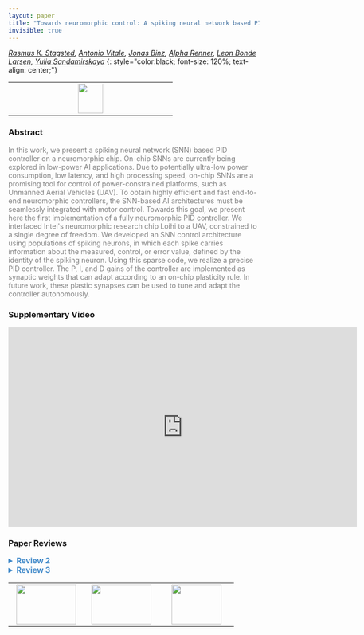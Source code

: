 ```yaml
---
layout: paper
title: "Towards neuromorphic control: A spiking neural network based PID controller for UAV"
invisible: true
---
```

*[Rasmus K. Stagsted](https://portal.findresearcher.sdu.dk/en/persons/rk), [Antonio Vitale](https://www.linkedin.com/in/antonio-vitale-808338157/?originalSubdomain=ch), [Jonas Binz](http://), [Alpha Renner](https://services.ini.uzh.ch/admin/modules/uzh/person.php?id=44962&back=../uzh/people), [Leon Bonde Larsen](https://portal.findresearcher.sdu.dk/en/persons/lelar), [Yulia Sandamirskaya](http://www.sandamirskaya.eu)*
{: style="color:black; font-size: 120%; text-align: center;"}

<table width="20%"> <tr>
<td style="width: 20%; text-align: center;"><a href="http://www.roboticsproceedings.org/rss16/p074.pdf"><img src="{{ site.baseurl }}/images/paper_link.png"
width = "50"  height = "60"/> </a> </td>

</tr></table>

### Abstract
<html><p style="color:gray; font-size: 100%; text-align: justified;">
In this work, we present a spiking neural network (SNN) based PID controller on a neuromorphic chip. On-chip SNNs are currently being explored in low-power AI applications. Due to potentially ultra-low power consumption, low latency, and high processing speed, on-chip SNNs are a promising tool for control of power-constrained platforms, such as Unmanned Aerial Vehicles (UAV). To obtain highly efficient and fast end-to-end neuromorphic controllers, the SNN-based AI architectures must be seamlessly integrated with motor control. Towards this goal, we present here the first implementation of a fully neuromorphic PID controller. We interfaced Intel's neuromorphic research chip Loihi to a UAV, constrained to a single degree of freedom. We developed an SNN control architecture using populations of spiking neurons, in which each spike carries information about the measured, control, or error value, defined by the identity of the spiking neuron. Using this sparse code, we realize a precise PID controller. The P, I, and D gains of the controller are implemented as synaptic weights that can adapt according to an on-chip plasticity rule. In future work, these plastic synapses can be used to tune and adapt the controller autonomously. 
</p></html>

### Supplementary Video
<iframe width="700" height="400" src="https://www.youtube.com/embed/lnGQqz7MM8w " frameborder="0" allow="accelerometer; autoplay; encrypted-media; gyroscope; picture-in-picture" allowfullscreen></iframe>

### Paper Reviews
<details><summary style="font-size:110%; color:#438BCA; cursor: pointer;"><b> Review 2</b></summary>
<p style="color:gray; font-size: 100%; text-align: justified; white-space: pre-line">
The authors present a SNN architecture for direct control of two robotic systems, one of which requires nested PID loops, and evaluate control performance relative to a cpu representation as a step response.

The paper is well written and explained. From my perspective I think the main thing that can be improved is the interrogation of the control performance, and a broader set of tests and results, the presented data are quite limited. It would be helpful to see the performance of the controller on the same system with different control contexts, e.g. replacing imu sensing with external markers for higher sensor fidelity, increasing decreasing timestep sizes, or changing the size of the neuron arrays, so that the effects of the implementation on performance can be more clearly seen/investigated.

Some other comments:

'Mapping between motor velocity and torque' - this should be detailed.

The PID gains of both systems were tuned by hand - I think a little more detail is needed to have a stronger basis for comparison, and to know to what extent the chosen gains favour one controller's performance over another. To me the CPU PID seems oddly poor performing.

What sensitivity is there to the quality of the sensor data? How does the system function with ground truth input, or with simulated input?

Pushbot - 'directly translated into motor commands' A little more detail would be better.

It would be helpful to have overshoot stated as a % of the step.

I would also show a recommend a showing a single step response which allows a longer settling time, so we can see what a little better what happens with constant input? The exemplary graphs change their input a little to quickly to see the full response.

The paper reads well, but there are a couple typos:
Raspberri - typo
programm - typo

I enjoyed the reading the paper, and the topic is a fascinating frontier in robotics. I look forward to seeing more of the author's work.
</p> </details>

<details><summary style="font-size:110%; color:#438BCA; cursor: pointer;"><b> Review 3</b></summary>
<p style="color:gray; font-size: 100%; text-align: justified; white-space: pre-line">
This paper presents an attempt to implement a  PID controller fully in a Spiking Neural Network (SNN) on Intel’s neuromorphic research chip Loihi. The SNN was tested on two robotic platforms; on a mobile robot platform and a 1-DOF UAV platform. Idea of implementing SNN on neuromorphic chip is certainly interesting and it is an important research question to attempt. Design and realization of the SNN on the nueromohlic chip has been presented well in detail and certainly has some merits. However, publication of the present experiments and results seems premature. 

Major comments:

1. I understand the importance of on-chip SNN approaches for applications such as UAVs due to potentially ultra low power consumption, low latency, and high processing speed. However, conventional PID based approaches are also effective, easy to implement and widely use in such applications. What are the specific merits of this on-chip SNN approach against the conventional PID on a chip? I think such comparison has not been clearly presented in the manuscript. 

2. Based on the comparison results as summarized in Table III and the results from Fig. 7 and 8, it is obvious that the conventional PID approach is giving better results (eg. based on overshoot, oscillations, steady-state-error) than the proposed method. 

3. In my opinion, the implementation of the proposed method on a "Pushbot" seems to be not matching relevant to title of the paper. The authors could have found a way to test a single PID on the UAV platform rather than on a Pushbot. 

4. In the case of Pushbot, the authors claimed that "both controllers work well despite the delay in the system". I do not think this claim is justifiable based on the results presented in Table I and II.

5. I do not clearly understand how did the authors train the SNNs during experiments. No information has been given in the manuscript on training and cross-validation of SNNs.   

6. The authors have mentioned about two nested PID controllers (inner and outer PIDs) related to the 1-DOF UAV platform. The inner PID computes the torque. However, no results have been presented to show the behavior of the torque output or how it affects the overall system.    

7. I wonder what information we can acquire as readers from the Fig.1. Even though, a 3D model of the set-up has been presented (top panel), it has not been referred anywhere in the manuscript. Just presenting a photo of the system/experiment set-up without details (eg. naming the important components, connections etc) is not adequate. 

8. No evidence for generalization is offered. Multiple trials/experiments could have done with different motion profiles (i.e: instead of only using step inputs as in Fig. 7 and 8) to generalize the results and conclusions. 

Comments on the video submission:

Though the video submission is clear, it is not that informative. Information such as PID gains, other set-up variables, assumptions in this perticular trial should be presented. 
</p> </details>

<table width="100%"><tr><td style="width: 30%; text-align: center;"><a href="{{ site.baseurl }}/program/papers/73"> <img src="{{ site.baseurl }}/images/previous_icon.png" width = "120"  height = "80"/> </a> </td>

<td style="width: 30%; text-align: center;"><a href="{{ site.baseurl }}/program/papers"> <img src="{{ site.baseurl }}/images/overview_icon.png" width = "120"  height = "80"/> </a> </td> 

<td style="width: 30%; text-align: center;"><a href="{{ site.baseurl }}/program/papers/75"> <img src="{{ site.baseurl }}/images/next_icon.png" width = "100"  height = "80"/> </a> </td> 

</tr></table>


